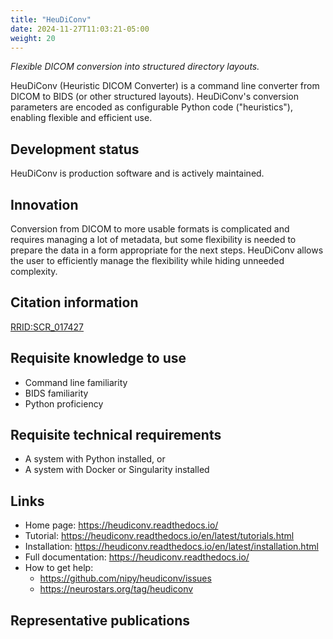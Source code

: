 ```yaml
---
title: "HeuDiConv"
date: 2024-11-27T11:03:21-05:00
weight: 20
---
```


*Flexible DICOM conversion into structured directory layouts.*

HeuDiConv (Heuristic DICOM Converter) is a command line converter from DICOM to BIDS (or other structured layouts).  HeuDiConv's conversion parameters are encoded as configurable Python code ("heuristics"), enabling flexible and efficient use.

## Development status

HeuDiConv is production software and is actively maintained.

## Innovation

Conversion from DICOM to more usable formats is complicated and requires managing a lot of metadata, but some flexibility is needed to prepare the data in a form appropriate for the next steps.  HeuDiConv allows the user to efficiently manage the flexibility while hiding unneeded complexity.

## Citation information

[RRID:SCR_017427](https://scicrunch.org/resolver/RRID:SCR_017427)

## Requisite knowledge to use

- Command line familiarity
- BIDS familiarity
- Python proficiency

## Requisite technical requirements

- A system with Python installed, or
- A system with Docker or Singularity installed

## Links

- Home page: https://heudiconv.readthedocs.io/
- Tutorial: https://heudiconv.readthedocs.io/en/latest/tutorials.html
- Installation: https://heudiconv.readthedocs.io/en/latest/installation.html
- Full documentation: https://heudiconv.readthedocs.io/
- How to get help:
  - https://github.com/nipy/heudiconv/issues
  - https://neurostars.org/tag/heudiconv

## Representative publications
